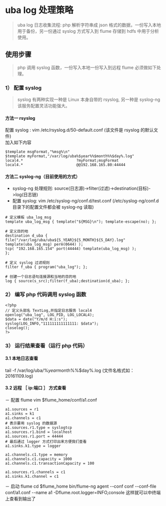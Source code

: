 # uba log 处理策略
> uba log 日志收集流程: php 解析字符串成 json 格式的数据，一份写入本地用于备份，另一份通过 syslog 方式写入到 flume 存储到 hdfs 中用于分析使用。

## 使用步骤
> php 调用 syslog 函数，一份写入本地一份写入到远程 flume 必须做如下处理。

### 1） 配置 syslog
> syslog 有两种实现一种是 Linux 本身自带的 rsyslog, 另一种是  syslog-ng 该服务配置灵活功能强大。

####  方法一 rsyslog
配置 syslog : vim /etc/rsyslog.d/50-default.conf  (该文件是 rsyslog 的默认文件)  
加入如下内容
  ```
$template msgFormat,"%msg%\n"
$template myFormat,"/var/log/uba%$year%%$month%%$day%.log"
local4.*                        ?myFormat;msgFormat
local4.*                        @@192.168.165.80:44444
```
#### 方法二  syslog-ng（目前使用的方式）

- syslog-ng 处理规则: source(日志源)->filter(过滤)->destination(目标)->log(日志链)
- 配置 syslog: vim  /etc/syslog-ng/conf.d/test.conf  (/etc/syslog-ng/conf.d 目录下的配置文件都会被 syslog-ng 读取)  

```
# 定义模板 uba_log_msg
template uba_log_msg { template("${MSG}\n"); template-escape(no); };

# 定义目的地
destination d_uba {
file("/var/log/uba/uba${S_YEAR}${S_MONTH}${S_DAY}.log" template(uba_log_msg) perm(0644) );
tcp( "192.168.165.154" port(44444) template(uba_log_msg) );
};

# 定义 syslog 过滤规则
filter f_uba { program("uba_log"); };

# 创建一个日志语句连接源和当地的目的地
log { source(s_src);filter(f_uba);destination(d_uba); };
```

### 2） 编写 php 代码调用 syslog 函数
  ```
<?php
// 定义头部名 TextLog,并指定日志服务 local4
openlog("uba_log", LOG_PID, LOG_LOCAL4);
$data = date("Y/m/d H:i:s");
syslog(LOG_INFO,"111111111111111: $data");
closelog();
?>
  ```
### 3） 运行结果查看（运行 php 代码）
#### 3.1  本地日志查看
tail -f /var/log/uba/%$year%%$month%%$day%.log (文件名格式如：20161109.log)
#### 3.2 远程 ［ ip:端口 ］ 方式查看
－ 配置 flume
vim $flume_home/conf/a1.conf

```
a1.sources = r1
a1.sinks = k1
a1.channels = c1
# 表示要用 syslog 的数据源
a1.sources.r1.type = syslogtcp
a1.sources.r1.bind = localhost
a1.sources.r1.port = 44444
# 最后通过 logger 方式打印出来方便我们查看
a1.sinks.k1.type = logger

a1.channels.c1.type = memory
a1.channels.c1.capacity = 1000
a1.channels.c1.transactionCapacity = 100

a1.sources.r1.channels = c1
a1.sinks.k1.channel = c1
```
－ 启动 flume
cd $flume_home
bin/flume-ng agent --conf conf --conf-file conf/a1.conf --name a1 -Dflume.root.logger=INFO,console
这样就可以中终端上查看到输出了
